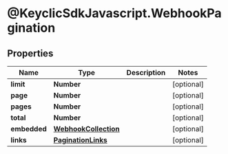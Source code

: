 # @KeyclicSdkJavascript.WebhookPagination

## Properties
Name | Type | Description | Notes
------------ | ------------- | ------------- | -------------
**limit** | **Number** |  | [optional] 
**page** | **Number** |  | [optional] 
**pages** | **Number** |  | [optional] 
**total** | **Number** |  | [optional] 
**embedded** | [**WebhookCollection**](WebhookCollection.md) |  | [optional] 
**links** | [**PaginationLinks**](PaginationLinks.md) |  | [optional] 



